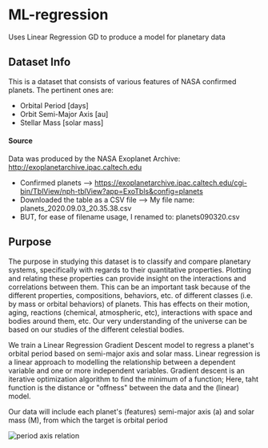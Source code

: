 # ML-regression
Uses Linear Regression GD to produce a model for planetary data

## Dataset Info
This is a dataset that consists of various features of NASA confirmed planets. The pertinent ones are:
* Orbital Period [days]
* Orbit Semi-Major Axis [au]
* Stellar Mass [solar mass]

#### Source
Data was produced by the NASA Exoplanet Archive: http://exoplanetarchive.ipac.caltech.edu
* Confirmed planets --> https://exoplanetarchive.ipac.caltech.edu/cgi-bin/TblView/nph-tblView?app=ExoTbls&config=planets
* Downloaded the table as a CSV file --> My file name: planets_2020.09.03_20.35.38.csv
* BUT, for ease of filename usage, I renamed to: planets090320.csv

## Purpose
The purpose in studying this dataset is to classify and compare planetary systems, specifically with regards to their quantitative properties. Plotting and relating these properties can provide insight on the interactions and correlations between them. This can be an important task because of the different properties, compositions, behaviors, etc. of different classes (i.e. by mass or orbital behaviors) of planets. This has effects on their motion, aging, reactions (chemical, atmospheric, etc), interactions with space and bodies around them, etc. Our very understanding of the universe can be based on our studies of the different celestial bodies. 

We train a Linear Regression Gradient Descent model to regress a planet's orbital period based on semi-major axis and solar mass. Linear regression is a linear approach to modelling the relationship between a dependent variable and one or more independent variables. Gradient descent is an iterative optimization algorithm to find the minimum of a function; Here, taht function is the distance or "offness" between the data and the (linear) model.

Our data will include each planet's (features) semi-major axis (a) and solar mass (M), from which the target is orbital period

![period axis relation](https://wikimedia.org/api/rest_v1/media/math/render/svg/5b194cc4755850e6ca14bcc1adc14ecb089b81bf)
